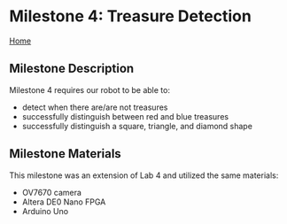 # Milestone 4: Treasure Detection
[Home](https://ece3400team19.github.io/)

## Milestone Description

Milestone 4 requires our robot to be able to:
  * detect when there are/are not treasures
  * successfully distinguish between red and blue treasures
  * successfully distinguish a square, triangle, and diamond shape

## Milestone Materials

This milestone was an extension of Lab 4 and utilized the same materials:
* OV7670 camera
* Altera DE0 Nano FPGA
* Arduino Uno

## 

